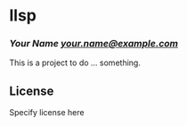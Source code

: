 # llsp
### _Your Name <your.name@example.com>_

This is a project to do ... something.

## License

Specify license here

